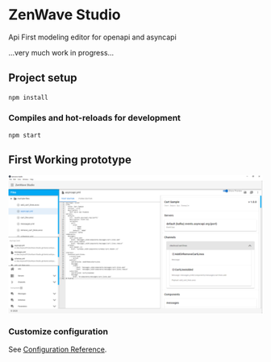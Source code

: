 # ZenWave Studio

Api First modeling editor for openapi and asyncapi

...very much work in progress...

## Project setup

```
npm install
```

### Compiles and hot-reloads for development

```
npm start
```

## First Working prototype

![ZenWave Studio](ZenWaveStudio-screenshot.png 'ZenWave Studio: First Working prototype')

### Customize configuration

See [Configuration Reference](https://cli.vuejs.org/config/).
